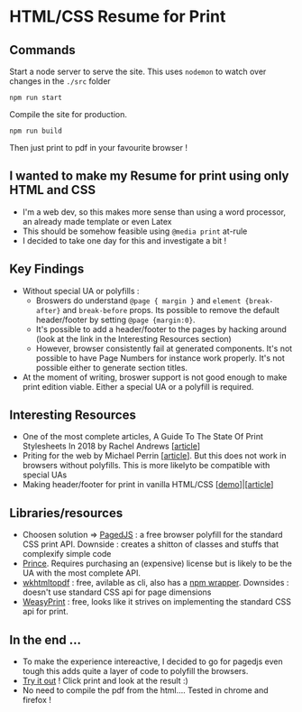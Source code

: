 # HTML/CSS Resume for Print

## Commands

Start a node server to serve the site. This uses `nodemon` to watch over changes in the `./src` folder
```
npm run start
```

Compile the site for production.
```
npm run build
```

Then just print to pdf in your favourite browser !

## I wanted to make my Resume for print using only HTML and CSS

+ I'm a web dev, so this makes more sense than using a word processor, an already made template or even Latex
+ This should be somehow feasible using `@media print` at-rule
+ I decided to take one day for this and investigate a bit !

## Key Findings

+ Without special UA or polyfills :
  + Broswers do understand `@page { margin }` and `element {break-after}` and `break-before` props. Its possible to remove the default header/footer by setting `@page {margin:0}`.
  + It's possible to add a header/footer to the pages by hacking around (look at the link in the Interesting Resources section)
  + However, browser consistently fail at generated components. It's not possible to have Page Numbers for instance work properly. It's not possible either to generate section titles.
+ At the moment of writing, broswer support is not good enough to make print edition viable. Either a special UA or a polyfill is required.

## Interesting Resources

+ One of the most complete articles, A Guide To The State Of Print Stylesheets In 2018 by Rachel Andrews [[article](https://www.smashingmagazine.com/2018/05/print-stylesheets-in-2018/)]
+ Priting for the web by Michael Perrin [[article](http://blog.michaelperrin.fr/2019/11/04/printing-the-web-part-2-html-and-css-for-printing-books/)]. But this does not work in browsers without polyfills. This is more likelyto be compatible with special UAs
+ Making header/footer for print in vanilla HTML/CSS [[demo](https://plnkr.co/edit/lWk6Yd?preview)]|[[article](https://medium.com/@Idan_Co/the-ultimate-print-html-template-with-header-footer-568f415f6d2a)]

## Libraries/resources

+ Choosen solution => [PagedJS](https://www.pagedjs.org) : a free browser polyfill for the standard CSS print API. Downside : creates a shitton of classes and stuffs that complexify simple code
+ [Prince](https://www.princexml.com/). Requires purchasing an (expensive) license but is likely to be the UA with the most complete API.
+ [wkhtmltopdf](https://wkhtmltopdf.org/) : free, avilable as cli, also has a [npm wrapper](https://wkhtmltopdf.org/docs.html). Downsides : doesn't use standard CSS api for page dimensions
+ [WeasyPrint](https://weasyprint.org/) : free, looks like it strives on implementing the standard CSS api for print. 

## In the end ...

+ To make the experience intereactive, I decided to go for pagedjs even tough this adds quite a layer of code to polyfill the browsers. 
+ [Try it out](https://resume.adrianv.net) ! Click print and look at the result :) 
+ No need to compile the pdf from the html.... Tested in chrome and firefox !

